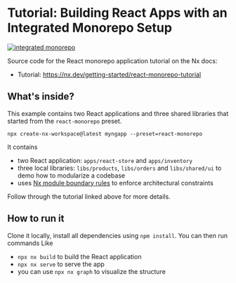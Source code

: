 # Tutorial: Building React Apps with an Integrated Monorepo Setup

[![integrated monorepo](https://img.shields.io/static/v1?label=Nx%20setup&message=integrated%20monorepo&color=blue)](https://nx.dev/concepts/integrated-vs-package-based#integrated-repos)


Source code for the React monorepo application tutorial on the Nx docs:
- Tutorial: https://nx.dev/getting-started/react-monorepo-tutorial

## What's inside?

This example contains two React applications and three shared libraries that started from the `react-monorepo` preset. 

```
npx create-nx-workspace@latest myngapp --preset=react-monorepo
```

It contains 

- two React application: `apps/react-store` and `apps/inventory`
- three local libraries: `libs/products`, `libs/orders` and `libs/shared/ui` to demo how to modularize a codebase
- uses [Nx module boundary rules](https://nx.dev/core-features/enforce-project-boundaries) to enforce architectural constraints

Follow through the tutorial linked above for more details.

## How to run it

Clone it locally, install all dependencies using `npm install`. You can then run commands Like

- `npx nx build` to build the React application
- `npx nx serve` to serve the app
- you can use `npx nx graph` to visualize the structure
